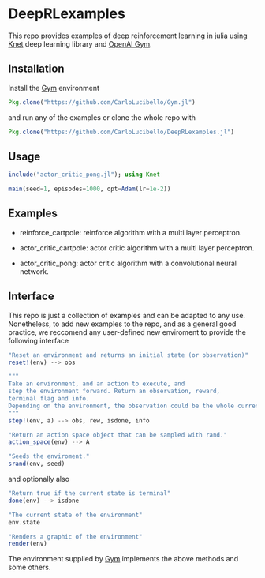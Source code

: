 # DeepRLexamples
This repo provides examples of deep reinforcement learning in julia using [Knet](https://github.com/denizyuret/Knet.jl) deep learning library and [OpenAI Gym](https://gym.openai.com/). 

## Installation
Install the [Gym](https://github.com/CarloLucibello/Gym.jl) environment
```julia
Pkg.clone("https://github.com/CarloLucibello/Gym.jl")
```
and run any of the examples or clone the whole repo with

```julia
Pkg.clone("https://github.com/CarloLucibello/DeepRLexamples.jl")
```

## Usage
```julia
include("actor_critic_pong.jl"); using Knet

main(seed=1, episodes=1000, opt=Adam(lr=1e-2))
```

## Examples
- reinforce_cartpole: reinforce algorithm with a multi layer perceptron.

- actor_critic_cartpole: actor critic algorithm with a multi layer perceptron.

- actor_critic_pong: actor critic algorithm with a convolutional neural network. 


## Interface
This repo is just a collection of examples and
can be adapted to any use. Nonetheless,
to add new examples to the repo, and as a general
good practice, we reccomend any user-defined new enviroment 
to provide the following interface

```julia
"Reset an environment and returns an initial state (or observation)"
reset!(env) --> obs

"""
Take an environment, and an action to execute, and
step the environment forward. Return an observation, reward,
terminal flag and info.  
Depending on the environment, the observation could be the whole current state.
"""
step!(env, a) --> obs, rew, isdone, info

"Return an action space object that can be sampled with rand."
action_space(env) --> A

"Seeds the enviroment."
srand(env, seed)
```
and  optionally also
```julia
"Return true if the current state is terminal"
done(env) --> isdone

"The current state of the environment"
env.state

"Renders a graphic of the environment"
render(env)
```

The environment supplied by [Gym](https://github.com/CarloLucibello/Gym.jl) implements the above methods and some others.
